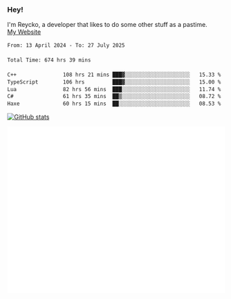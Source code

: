 ### Hey!
I'm Reycko, a developer that likes to do some other stuff as a pastime.  
[My Website](https://reycko.root.sx)

<!--START_SECTION:wakasection-->

```txt
From: 13 April 2024 - To: 27 July 2025

Total Time: 674 hrs 39 mins

C++               108 hrs 21 mins ███▓░░░░░░░░░░░░░░░░░░░░░   15.33 %
TypeScript        106 hrs         ███▓░░░░░░░░░░░░░░░░░░░░░   15.00 %
Lua               82 hrs 56 mins  ███░░░░░░░░░░░░░░░░░░░░░░   11.74 %
C#                61 hrs 35 mins  ██▒░░░░░░░░░░░░░░░░░░░░░░   08.72 %
Haxe              60 hrs 15 mins  ██░░░░░░░░░░░░░░░░░░░░░░░   08.53 %
```

<!--END_SECTION:wakasection-->

[![GitHub stats](https://github-readme-stats.vercel.app/api?username=Reycko&show_icons=true&theme=dark&hide_title=true&count_private=true)](https://github.com/anuraghazra/github-readme-stats)

![Metrics](/github-metrics.svg)
